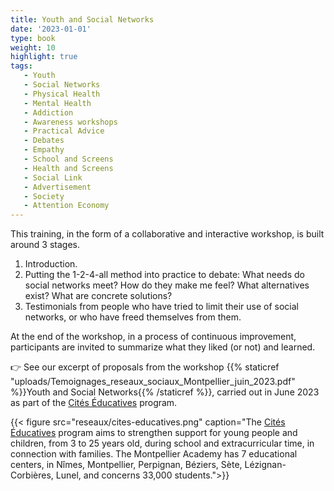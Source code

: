```yaml
---
title: Youth and Social Networks
date: '2023-01-01'
type: book
weight: 10
highlight: true
tags:
   - Youth
   - Social Networks
   - Physical Health
   - Mental Health
   - Addiction
   - Awareness workshops
   - Practical Advice
   - Debates
   - Empathy
   - School and Screens
   - Health and Screens
   - Social Link
   - Advertisement
   - Society
   - Attention Economy
---
```


This training, in the form of a collaborative and interactive workshop, is built around 3 stages.

<!--more-->

1. Introduction.
2. Putting the 1-2-4-all method into practice to debate: What needs do social networks meet? How do they make me feel? What alternatives exist? What are concrete solutions?
3. Testimonials from people who have tried to limit their use of social networks, or who have freed themselves from them.

At the end of the workshop, in a process of continuous improvement, participants are invited to summarize what they liked (or not) and learned.

👉 See our excerpt of proposals from the workshop {{% staticref "uploads/Temoignages_reseaux_sociaux_Montpellier_juin_2023.pdf" %}}Youth and Social Networks{{% /staticref %}}, carried out in June 2023 as part of the [Cités Éducatives](https://www.citeseducatives.fr/) program.

{{< figure src="reseaux/cites-educatives.png" caption="The [Cités Éducatives](https://www.citeseducatives.fr/) program aims to strengthen support for young people and children, from 3 to 25 years old, during school and extracurricular time, in connection with families. The Montpellier Academy has 7 educational centers, in Nîmes, Montpellier, Perpignan, Béziers, Sète, Lézignan-Corbières, Lunel, and concerns 33,000 students.">}}